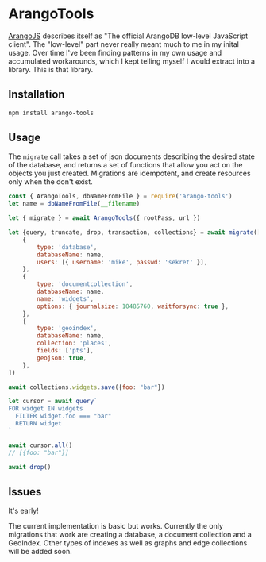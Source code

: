 # ArangoTools

[ArangoJS](https://github.com/arangodb/arangojs) describes itself as "The
official ArangoDB low-level JavaScript client". The "low-level" part never
really meant much to me in my inital usage.  Over time I've been finding
patterns in my own usage and accumulated workarounds, which I kept telling
myself I would extract into a library. This is that library.

## Installation

```sh
npm install arango-tools
```

## Usage

The `migrate` call takes a set of json documents describing the desired state
of the database, and returns a set of functions that allow you act on the
objects you just created.
Migrations are idempotent, and create resources only when the don't exist.

```javascript
const { ArangoTools, dbNameFromFile } = require('arango-tools')
let name = dbNameFromFile(__filename)

let { migrate } = await ArangoTools({ rootPass, url })

let {query, truncate, drop, transaction, collections} = await migrate([
	{
		type: 'database',
		databaseName: name,
		users: [{ username: 'mike', passwd: 'sekret' }],
	},
	{
		type: 'documentcollection',
		databaseName: name,
		name: 'widgets',
		options: { journalsize: 10485760, waitforsync: true },
	},
	{
		type: 'geoindex',
		databaseName: name,
		collection: 'places',
		fields: ['pts'],
		geojson: true,
	},
])

await collections.widgets.save({foo: "bar"})

let cursor = await query`
FOR widget IN widgets
  FILTER widget.foo === "bar"
  RETURN widget
`

await cursor.all()
// [{foo: "bar"}]

await drop()
```

## Issues

It's early!

The current implementation is basic but works. Currently the only migrations
that work are creating a database, a document collection and a GeoIndex. Other
types of indexes as well as graphs and edge collections will be added soon.  
